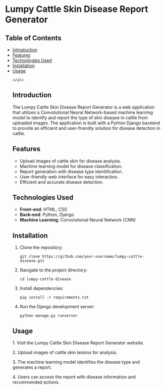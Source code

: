 <!DOCTYPE html>
<html>


<body>
    <h1>Lumpy Cattle Skin Disease Report Generator</h1>

   <h2>Table of Contents</h2>
    <ul>
        <li><a href="#introduction">Introduction</a></li>
        <li><a href="#features">Features</a></li>
        <li><a href="#technologies-used">Technologies Used</a></li>
        <li><a href="#installation">Installation</a></li>
        <li><a href="#usage">Usage</a></li>
       
    </ul>

  <h2>Introduction</h2>
    <p>The Lumpy Cattle Skin Disease Report Generator is a web application that utilizes a Convolutional Neural Network-based machine learning model to identify and report the type of skin disease in cattle from uploaded images. The application is built with a Python Django backend to provide an efficient and user-friendly solution for disease detection in cattle.</p>

  <h2>Features</h2>
    <ul>
        <li>Upload images of cattle skin for disease analysis.</li>
        <li>Machine learning model for disease classification.</li>
        <li>Report generation with disease type identification.</li>
        <li>User-friendly web interface for easy interaction.</li>
        <li>Efficient and accurate disease detection.</li>
    </ul>

  <h2>Technologies Used</h2>
    <ul>
        <li><strong>Front-end</strong>: HTML, CSS</li>
        <li><strong>Back-end</strong>: Python, Django</li>
        <li><strong>Machine Learning</strong>: Convolutional Neural Network (CNN)</li>
    </ul>

  <h2>Installation</h2>
    <ol>
        <li>Clone the repository:
            <pre><code>git clone https://github.com/your-username/lumpy-cattle-disease.git</code></pre>
        </li>
        <li>Navigate to the project directory:
            <pre><code>cd lumpy-cattle-disease</code></pre>
        </li>
        <li>Install dependencies:
            <pre><code>pip install -r requirements.txt</code></pre>
        </li>
        <li>Run the Django development server:
            <pre><code>python manage.py runserver</code></pre>
        </li>
    </ol>

  <h2>Usage</h2>
    <p>1. Visit the Lumpy Cattle Skin Disease Report Generator website.</p>
    <p>2. Upload images of cattle skin lesions for analysis.</p>
    <p>3. The machine learning model identifies the disease type and generates a report.</p>
    <p>4. Users can access the report with disease information and recommended actions.</p>

 

</body>

</html>

